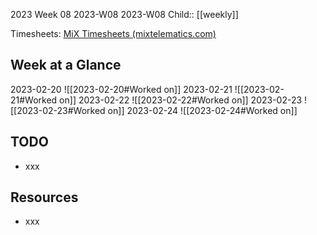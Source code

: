 2023 Week 08
2023-W08 2023-W08
Child:: [[weekly]]

Timesheets: [MiX Timesheets (mixtelematics.com)](http://timesheets.mixtelematics.com/MixTimesheetsUI/app/index.html#/TimeSheet)

## Week at a Glance

2023-02-20
![[2023-02-20#Worked on]]
2023-02-21
![[2023-02-21#Worked on]]
2023-02-22
![[2023-02-22#Worked on]]
2023-02-23
![[2023-02-23#Worked on]]
2023-02-24
![[2023-02-24#Worked on]]

## TODO

- xxx

## Resources

- xxx



